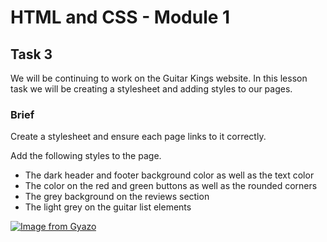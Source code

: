 # HTML and CSS - Module 1

## Task 3

We will be continuing to work on the Guitar Kings website. In this lesson task we will be creating a stylesheet and adding styles to our pages.

### Brief

Create a stylesheet and ensure each page links to it correctly.

Add the following styles to the page.
- The dark header and footer background color as well as the text color
- The color on the red and green buttons as well as the rounded corners
- The grey background on the reviews section
- The light grey on the guitar list elements

[![Image from Gyazo](https://i.gyazo.com/543dccac9be1618ea9ead144a71b5ef0.gif)](https://gyazo.com/543dccac9be1618ea9ead144a71b5ef0)
